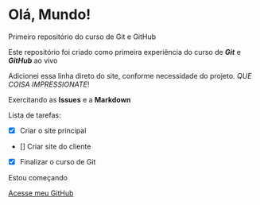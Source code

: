 # Olá, Mundo!
Primeiro repositório do curso de Git e GitHub

Este repositório foi criado como primeira experiência do curso de **_Git_** e **_GitHub_** ao vivo

Adicionei essa linha direto do site, conforme necessidade do projeto. _QUE COISA IMPRESSIONATE_!

Exercitando as **Issues** e a **Markdown**

Lista de tarefas:
- [X] Criar o site principal
- [] Criar site do cliente
- [X] Finalizar o curso de Git 

Estou começando

[Acesse meu GitHub](https://Manuelema3.github.io)

